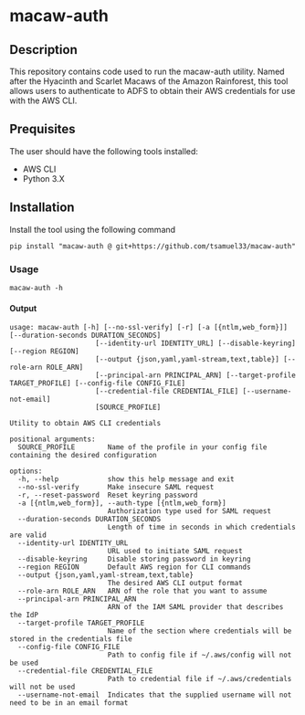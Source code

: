 # macaw-auth

## Description

This repository contains code used to run the macaw-auth utility. Named after the
Hyacinth and Scarlet Macaws of the Amazon Rainforest, this tool allows users to
authenticate to ADFS to obtain their AWS credentials for use with the AWS CLI.

## Prequisites

The user should have the following tools installed:

* AWS CLI
* Python 3.X

## Installation

Install the tool using the following command

```text
pip install "macaw-auth @ git+https://github.com/tsamuel33/macaw-auth"
```

### Usage

```text
macaw-auth -h
```

#### Output

```text
usage: macaw-auth [-h] [--no-ssl-verify] [-r] [-a [{ntlm,web_form}]] [--duration-seconds DURATION_SECONDS]
                     [--identity-url IDENTITY_URL] [--disable-keyring] [--region REGION]
                     [--output {json,yaml,yaml-stream,text,table}] [--role-arn ROLE_ARN]
                     [--principal-arn PRINCIPAL_ARN] [--target-profile TARGET_PROFILE] [--config-file CONFIG_FILE]
                     [--credential-file CREDENTIAL_FILE] [--username-not-email]
                     [SOURCE_PROFILE]

Utility to obtain AWS CLI credentials

positional arguments:
  SOURCE_PROFILE        Name of the profile in your config file containing the desired configuration

options:
  -h, --help            show this help message and exit
  --no-ssl-verify       Make insecure SAML request
  -r, --reset-password  Reset keyring password
  -a [{ntlm,web_form}], --auth-type [{ntlm,web_form}]
                        Authorization type used for SAML request
  --duration-seconds DURATION_SECONDS
                        Length of time in seconds in which credentials are valid
  --identity-url IDENTITY_URL
                        URL used to initiate SAML request
  --disable-keyring     Disable storing password in keyring
  --region REGION       Default AWS region for CLI commands
  --output {json,yaml,yaml-stream,text,table}
                        The desired AWS CLI output format
  --role-arn ROLE_ARN   ARN of the role that you want to assume
  --principal-arn PRINCIPAL_ARN
                        ARN of the IAM SAML provider that describes the IdP
  --target-profile TARGET_PROFILE
                        Name of the section where credentials will be stored in the credentials file
  --config-file CONFIG_FILE
                        Path to config file if ~/.aws/config will not be used
  --credential-file CREDENTIAL_FILE
                        Path to credential file if ~/.aws/credentials will not be used
  --username-not-email  Indicates that the supplied username will not need to be in an email format
```
